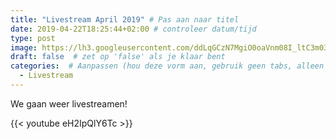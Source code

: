 ```yaml
---
title: "Livestream April 2019" # Pas aan naar titel
date: 2019-04-22T18:25:44+02:00 # controleer datum/tijd
type: post
image: https://lh3.googleusercontent.com/ddLqGCzN7MgiO0oaVnm08I_ltC3m035XuwzXyv3vGoA0_EtzjXQIK90Xymp-uVj0p3lQf4_W1p-GKiOZepxog12niP4U8XEU79gBa89sRhdFXpr1WXPse7U-cehECUKH0Csn6F58rJGzhY6CPkfAgTLyhFrcrfQx2YfXLtQhSxM03OjYZTNi0koD4UaP5hleRCFofV7FKERoHIrQTwP61gP2u1n4yHHCxffkL08Q4N-ZmodlT4w6uaO31Pf7utnHJwJAk_3q5vxrAWRDPTL4qca5R7SnaMv3CCrekAMU_jFqhAcPBlZgAaWzZ8UGB9cuKF0BRgzpYZhE3udxtH9x3hOBgKr6fDWtayOE6EbKCRUJ4p-Y0RO09T7hPKoL9EWYIJUOZgj9htxz0ndLqvwVSICWTU_gfYPx11WnReNIh7GGrjVtgm4Q-vAa4Xc39k6eRfEgDSzzApPbp84lE5Ky1yyVhO8Hbl9GP7Ok4nBDUzZiQBHMKeiDH5tvGVPX_BrjqBROu_GcKuwOg-ae_n0AywP96cwDWz06OtumeVl5YpDUDAKCRZ2AZfOBYMunr9JCJNVYGKkJUEKWygm7prGLlvb4gF7-hunNno0iCGh_5Fbun8nmhdI7Ap8yjA_W353fyq62CctShZFI04KkSAGXNHLNEt6oZVnczyLt0AP2lQMRTA9EjevqH90435CLciEEznMAWXg2pppbNyrAp4CUOZgFDw=w960-h540-no
draft: false  # zet op 'false' als je klaar bent
categories:  # Aanpassen (hou deze vorm aan, gebruik geen tabs, alleen spaties)
  - Livestream
---
```


We gaan weer livestreamen!

{{< youtube eH2IpQlY6Tc >}}
